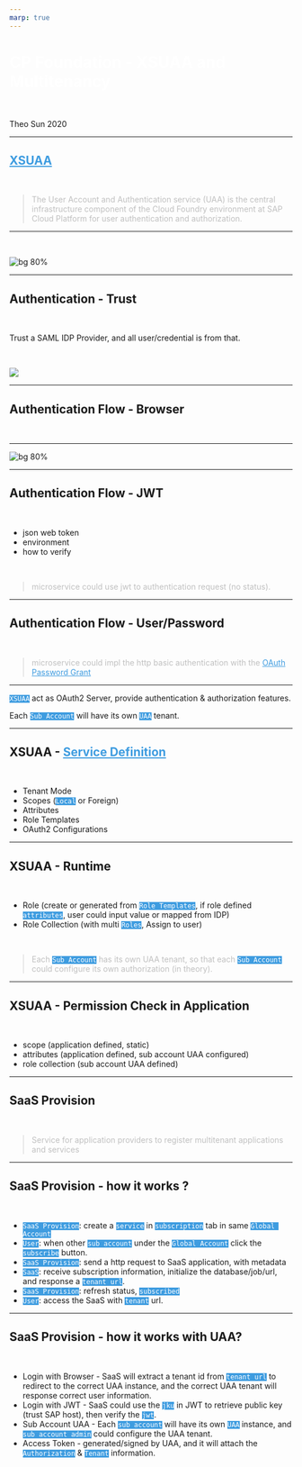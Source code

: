 ```yaml
---
marp: true
---
```

<style>
section {
  background-color: black;
  color: white;
}
th {
  background-color: black;
  color: white;
}
td {
  background-color: black;
  color: white;
}
a {
  color: #3e9ce0;
}
h1 {
  color: white;
}
code {
  background-color: #3e9ce0;
  color: white;
}
code span {
  color: black;
}
blockquote {
  color: rgba(192, 192, 192, 1);
}
</style>

# CP Foundation - XSUAA and Multitenancy

<br>

Theo Sun
2020

---

## [XSUAA](https://help.sap.com/viewer/65de2977205c403bbc107264b8eccf4b/Cloud/en-US/6373bb7a96114d619bfdfdc6f505d1b9.html)

<br>

> The User Account and Authentication service (UAA) is the central infrastructure component of the Cloud Foundry environment at SAP Cloud Platform for user authentication and authorization.

---


<br>

![bg 80%](https://res.cloudinary.com/digf90pwi/image/upload/v1604047529/2020-10-30_16-45-22_xkxa9z.png)

---

## Authentication - Trust

<br>

Trust a SAML IDP Provider, and all user/credential is from that.

<br>

![](https://res.cloudinary.com/digf90pwi/image/upload/v1604047377/2020-10-30_16-42-05_nlsqu6.png)

---

## Authentication Flow - Browser

<br>

---

![bg 80%](https://res.cloudinary.com/digf90pwi/image/upload/v1604048620/uaa_sequence_flow_lcveic.png)


---

## Authentication Flow - JWT

<br>

- json web token
- environment
- how to verify

<br>

> microservice could use jwt to authentication request (no status).

---

## Authentication Flow - User/Password

<br>

> microservice could impl the http basic authentication with the [OAuth Password Grant](https://docs.cloudfoundry.org/api/uaa/version/74.27.0/index.html#password-grant)

---

`XSUAA` act as OAuth2 Server, provide authentication & authorization features.

Each `Sub Account` will have its own `UAA` tenant.


--- 

## XSUAA - [Service Definition](https://help.sap.com/viewer/4505d0bdaf4948449b7f7379d24d0f0d/2.0.04/en-US/6d3ed64092f748cbac691abc5fe52985.html)

<br>

- Tenant Mode
- Scopes (`Local` or Foreign)
- Attributes
- Role Templates
- OAuth2 Configurations

---

## XSUAA - Runtime

<br>

- Role (create or generated from `Role Templates`, if role defined `attributes`, user could input value or mapped from IDP)
- Role Collection (with multi `Roles`, Assign to user)

<br>

> Each `Sub Account` has its own UAA tenant, so that each `Sub Account` could configure its own authorization (in theory).

---

## XSUAA - Permission Check in Application

<br>

- scope (application defined, static)
- attributes (application defined, sub account UAA configured)
- role collection (sub account UAA defined)

--- 

## SaaS Provision

<br>

> Service for application providers to register multitenant applications and services

---

## SaaS Provision - how it works ?

<br>

- `SaaS Provision`: create a `service` in `subscription` tab in same `Global Account`
- `User`: when other `sub account` under the `Global Account` click the `subscribe` button.
- `SaaS Provision`: send a http request to SaaS application, with metadata
- `SaaS`: receive subscription information, initialize the database/job/url, and response a `tenant url`.
- `SaaS Provision`: refresh status, `subscribed`
- `User`: access the SaaS with `tenant` url.

---

## SaaS Provision - how it works with UAA?

<br>

- Login with Browser - SaaS will extract a tenant id from `tenant url` to redirect to the correct UAA instance, and the correct UAA tenant will response correct user information.
- Login with JWT - SaaS could use the `jku` in JWT to retrieve public key (trust SAP host), then verify the `jwt`.
- Sub Account UAA - Each `sub account` will have its own `UAA` instance, and `sub account admin` could configure the UAA tenant.
- Access Token - generated/signed by UAA, and it will attach the `Authorization` & `Tenant` information.